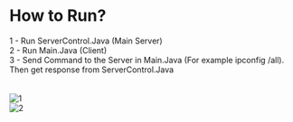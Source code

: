 # How to Run?

1 - Run ServerControl.Java (Main Server)<br/>
2 - Run Main.Java (Client) <br/>
3 - Send Command to the Server in Main.Java (For example ipconfig /all). Then get response from ServerControl.Java
<br/>
<br/>
<br/>
![1](https://i.ibb.co/4tF8nMD/1.png)
<br/>
![2](https://i.ibb.co/cgh95dg/2.png)

